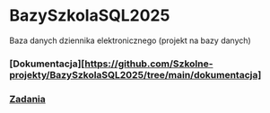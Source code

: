 # BazySzkolaSQL2025

Baza danych dziennika elektronicznego (projekt na bazy danych)

### [Dokumentacja][https://github.com/Szkolne-projekty/BazySzkolaSQL2025/tree/main/dokumentacja]

### [Zadania](https://github.com/Szkolne-projekty/BazySzkolaSQL2025/tree/main/zadania)
